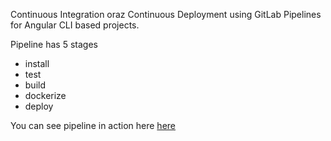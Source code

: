 Continuous Integration oraz Continuous Deployment using GitLab Pipelines for Angular CLI based projects.

Pipeline has 5 stages
- install
- test
- build
- dockerize
- deploy

You can see pipeline in action here [here](https://gitlab.com/lukaszgalka/gitlab-ci-cd/pipelines/8724885)